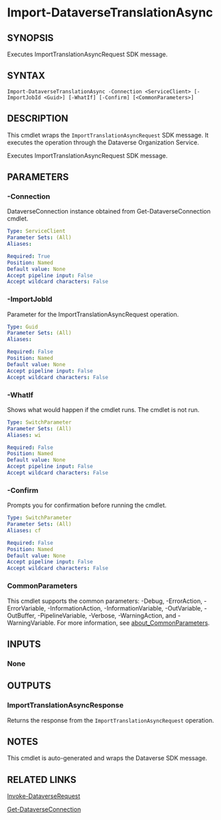 # Import-DataverseTranslationAsync

## SYNOPSIS
Executes ImportTranslationAsyncRequest SDK message.

## SYNTAX

```
Import-DataverseTranslationAsync -Connection <ServiceClient> [-ImportJobId <Guid>] [-WhatIf] [-Confirm] [<CommonParameters>]
```

## DESCRIPTION

This cmdlet wraps the `ImportTranslationAsyncRequest` SDK message. It executes the operation through the Dataverse Organization Service.

Executes ImportTranslationAsyncRequest SDK message.

## PARAMETERS

### -Connection
DataverseConnection instance obtained from Get-DataverseConnection cmdlet.

```yaml
Type: ServiceClient
Parameter Sets: (All)
Aliases:

Required: True
Position: Named
Default value: None
Accept pipeline input: False
Accept wildcard characters: False
```
### -ImportJobId
Parameter for the ImportTranslationAsyncRequest operation.

```yaml
Type: Guid
Parameter Sets: (All)
Aliases:

Required: False
Position: Named
Default value: None
Accept pipeline input: False
Accept wildcard characters: False
```
### -WhatIf
Shows what would happen if the cmdlet runs. The cmdlet is not run.

```yaml
Type: SwitchParameter
Parameter Sets: (All)
Aliases: wi

Required: False
Position: Named
Default value: None
Accept pipeline input: False
Accept wildcard characters: False
```

### -Confirm
Prompts you for confirmation before running the cmdlet.

```yaml
Type: SwitchParameter
Parameter Sets: (All)
Aliases: cf

Required: False
Position: Named
Default value: None
Accept pipeline input: False
Accept wildcard characters: False
```
### CommonParameters
This cmdlet supports the common parameters: -Debug, -ErrorAction, -ErrorVariable, -InformationAction, -InformationVariable, -OutVariable, -OutBuffer, -PipelineVariable, -Verbose, -WarningAction, and -WarningVariable. For more information, see [about_CommonParameters](http://go.microsoft.com/fwlink/?LinkID=113216).

## INPUTS

### None

## OUTPUTS

### ImportTranslationAsyncResponse

Returns the response from the `ImportTranslationAsyncRequest` operation.

## NOTES

This cmdlet is auto-generated and wraps the Dataverse SDK message.

## RELATED LINKS

[Invoke-DataverseRequest](Invoke-DataverseRequest.md)

[Get-DataverseConnection](Get-DataverseConnection.md)
